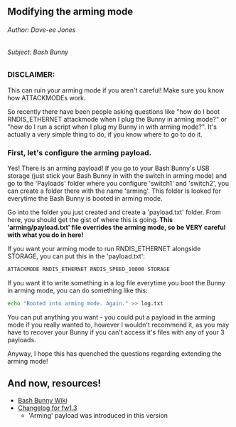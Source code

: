 ## Modifying the arming mode
###### Author: Dave-ee Jones
###### Subject: Bash Bunny

### DISCLAIMER:
This can ruin your arming mode if you aren't careful! Make sure you know how ATTACKMODEs work.

So recently there have been people asking questions like "how do I boot RNDIS_ETHERNET attackmode when I plug the Bunny in arming 
mode?" or "how do I run a script when I plug my Bunny in with arming mode?". It's actually a very simple thing to do, if you know
where to go to do it.

### First, let's configure the arming payload.
Yes! There is an arming payload!
If you go to your Bash Bunny's USB storage (just stick your Bash Bunny in with the switch in arming mode) and go to the 'Payloads'
folder where you configure 'switch1' and 'switch2', you can create a folder there with the name 'arming'. This folder is looked
for everytime the Bash Bunny is booted in arming mode.

Go into the folder you just created and create a 'payload.txt' folder. From here, you should get the gist of where this is going.
**This 'arming/payload.txt' file overrides the arming mode, so be VERY careful with what you do in here!**

If you want your arming mode to run RNDIS_ETHERNET alongside STORAGE, you can put this in the 'payload.txt':
```sh
ATTACKMODE RNDIS_ETHERNET RNDIS_SPEED_10000 STORAGE
```

If you want it to write something in a log file everytime you boot the Bunny in arming mode, you can do something like this:
```sh
echo "Booted into arming mode. Again." >> log.txt
```

You can put anything you want - you could put a payload in the arming mode if you really wanted to, however I wouldn't recommend it,
as you may have to recover your Bunny if you can't access it's files with any of your 3 payloads.

Anyway, I hope this has quenched the questions regarding extending the arming mode!

## And now, resources!
- [Bash Bunny Wiki](https://wiki.bashbunny.com/#!index.md)
- [Changelog for fw1.3](https://storage.googleapis.com/bashbunny_updates/ch_fw_1.3-changelog.txt)
  - 'Arming' payload was introduced in this version
